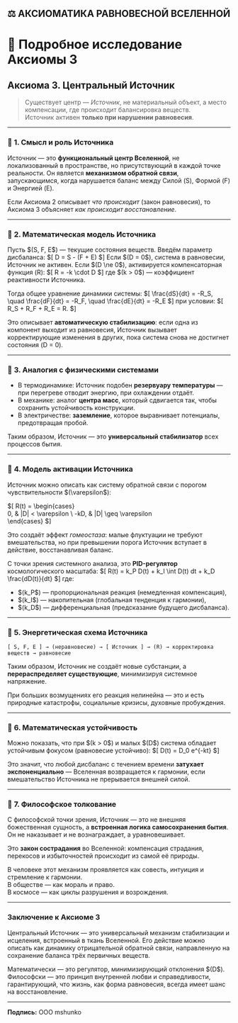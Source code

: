 ## ⚖️ АКСИОМАТИКА РАВНОВЕСНОЙ ВСЕЛЕННОЙ

# 📖 Подробное исследование Аксиомы 3

## **Аксиома 3. Центральный Источник**

> Существует центр — *Источник*, не материальный объект, а место компенсации, где происходит балансировка веществ.  
> Источник активен **только при нарушении равновесия**.

---

### 🔹 **1. Смысл и роль Источника**

Источник — это **функциональный центр Вселенной**, не локализованный в пространстве, но присутствующий в каждой точке реальности. Он является **механизмом обратной связи**, запускающимся, когда нарушается баланс между Силой (S), Формой (F) и Энергией (E).

Если Аксиома 2 описывает *что происходит* (закон равновесия), то Аксиома 3 объясняет *как происходит восстановление*.

---

### 🔹 **2. Математическая модель Источника**

Пусть \$(S, F, E\$) — текущие состояния веществ. Введём параметр дисбаланса:
\$[
D = S - (F + E)
\$]
Если \$(D = 0\$), система в равновесии, Источник не активен. Если \$(D \ne 0\$), активируется компенсаторная функция \(R\):
\$[
R = -k \cdot D
\$]
где \$(k > 0\$) — коэффициент реактивности Источника.

Тогда общее уравнение динамики системы:
\$[
\frac{dS}{dt} = -R_S, \quad \frac{dF}{dt} = -R_F, \quad \frac{dE}{dt} = -R_E
\$]
при условии:
\$[
R_S + R_F + R_E = R.
\$]

Это описывает **автоматическую стабилизацию**: если одна из компонент выходит из равновесия, Источник вызывает корректирующие изменения в других, пока система снова не достигнет состояния \(D = 0\).

---

### 🔹 **3. Аналогия с физическими системами**

- В термодинамике: Источник подобен **резервуару температуры** — при перегреве отводит энергию, при охлаждении отдаёт.
- В механике: аналог **центра масс**, который сдвигается так, чтобы сохранить устойчивость конструкции.
- В электричестве: **заземление**, которое выравнивает потенциалы, предотвращая пробой.

Таким образом, Источник — это **универсальный стабилизатор** всех процессов бытия.

---

### 🔹 **4. Модель активации Источника**

Источник можно описать как систему обратной связи с порогом чувствительности \$(\varepsilon\$):

\$[
R(t) = \begin{cases}  
0, & |D| < \varepsilon \\
-kD, & |D| \geq \varepsilon  
\end{cases}
\$]

Это создаёт эффект *гомеостаза*: малые флуктуации не требуют вмешательства, но при превышении порога Источник вступает в действие, восстанавливая баланс.

С точки зрения системного анализа, это **PID-регулятор** космологического масштаба:
\$[
R(t) = k_P D(t) + k_I \int D(t) dt + k_D \frac{dD(t)}{dt}
\$]
где:
- \$(k_P\$) — пропорциональная реакция (немедленная компенсация),
- \$(k_I\$) — накопительная (глобальная тенденция к гармонии),
- \$(k_D\$) — дифференциальная (предсказание будущего дисбаланса).

---

### 🔹 **5. Энергетическая схема Источника**

```
[ S, F, E ] → (неравновесие) → [ Источник ] → (R) → корректировка веществ → равновесие
```

Таким образом, Источник не создаёт новые субстанции, а **перераспределяет существующие**, минимизируя системное напряжение.  

При больших возмущениях его реакция нелинейна — это и есть природные катастрофы, социальные кризисы, духовные пробуждения.

---

### 🔹 **6. Математическая устойчивость**

Можно показать, что при \$(k > 0\$) и малых \$(D\$) система обладает устойчивым фокусом (равновесие устойчиво):
\$[
D(t) = D_0 e^{-kt}
\$]

Это значит, что любой дисбаланс с течением времени **затухает экспоненциально** — Вселенная возвращается к гармонии, если вмешательство Источника не прерывается внешней силой.

---

### 🔹 **7. Философское толкование**

С философской точки зрения, Источник — это не внешняя божественная сущность, а **встроенная логика самосохранения бытия**. Он не наказывает и не вознаграждает, а уравновешивает.  

Это **закон сострадания** во Вселенной: компенсация страдания, перекосов и избыточностей происходит из самой её природы.  

В человеке этот механизм проявляется как совесть, интуиция и стремление к гармонии.  
В обществе — как мораль и право.  
В космосе — как циклы разрушения и возрождения.

---

### **Заключение к Аксиоме 3**

Центральный Источник — это универсальный механизм стабилизации и исцеления, встроенный в ткань Вселенной. Его действие можно описать как динамику отрицательной обратной связи, направленную на сохранение баланса трёх первичных веществ.  

Математически — это регулятор, минимизирующий отклонения \$(D\$).  
Философски — это принцип внутренней любви и справедливости, гарантирующий, что жизнь, как форма равновесия, всегда имеет шанс на восстановление.

---

**Подпись:** ООО mshunko
